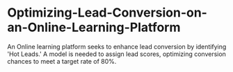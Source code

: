 # Optimizing-Lead-Conversion-on-an-Online-Learning-Platform
An Online learning platform seeks to enhance lead conversion by identifying 'Hot Leads.' A model is needed to assign lead scores, optimizing conversion chances to meet a target rate of 80%.
